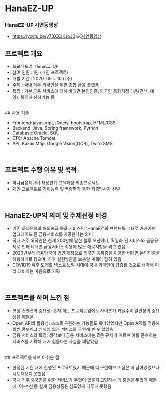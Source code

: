 # HanaEZ-UP


### HanaEZ-UP 시연동영상
- https://youtu.be/y73XXJKaoJ0
[![시연동영상](https://youtu.be/y73XXJKaoJ0/0.jpg)](https://youtu.be/y73XXJKaoJ0?t=0s) 


## 프로젝트 개요

- 프로젝트명: HanaEZ-UP
- 참여 인원 : 1인 (개인 프로젝트)
- 개발 기간 : 2020. 09 ~ 10 (5주)
- 주제 : 국내 거주 외국인을 위한 종합 금융 플랫폼
- 특징 : 기본 금융 서비스에 더해 비대면 본인인증, 외국인 특화지점 이용(검색, 예약), 통역사 신청기능 등

<br />
## 사용 기술

- Frontend: javascript, jQuery, bootstrap, HTML/CSS
- Backend: Java, Spring framework, Python
- Database: Oracle, SQL
- ETC: Apache Tomcat
- API: Kakao Map, Google Vision(OCR), Twilio SMS

<br />

## 프로젝트 수행 이유 및 목적

- 하나금융티아이 채용연계 교육과정 최종프로젝트
- 개인 프로젝트로 기획능력 및 역량평가 통한 최종입사자 선발

<br />

## HanaEZ-UP의 의미 및 주제선정 배경

- 기존 하나은행의 해외송금 특화 서비스인 'HanaEZ'의 브랜드를 그대로 가져가며 업그레이드 된 금융서비스를 제공한다는 의미
- 국내 거주 외국인은 현재 200만에 달한 블루 오션이나, 획일화 된 서비스와 금융규제로 인해 비대면 금융서비스 이용에 많은 애로사항을 겪고 있음
- 2020년부터 금융당국이 법안 개정으로 외국인 등록증을 이용한 비대면 본인인증을 허용하기로 했으며, 추후 실현방안을 보충할 계획이 잡혀 있음
- COVID19 이후 도래할 넥스트 노멀 시대에 국내 외국인이 급증할 것으로 생각해 미리 대비하는 마음으로 기획

<br />

## 프로젝트를 하며 느낀 점

- 코딩 컨벤션의 중요성: 혼자 하는 프로젝트임에도 사이즈가 커질수록 일관성의 중요성을 깨달음
- Open API의 활용성: 스스로 구현하는 기능들도 재미있었지만 Open API를 적용해 훨씬 풍부하고 신뢰성 있는 서비스를 구현해 볼 수 있었음
- 금융 서비스의 특징: 생각보다 금융 서비스에는 많은 규제가 따르며 이를 준수하는 서비스를 기획해 내기 힘들다는 사실을 깨달았음

<br />
## 프로젝트를 하며 아쉬운 점

- 한정된 시간 내에 진행된 프로젝트였기 때문에 더 구현해보고 싶은 게 남아있었으나 시도해보지 못했음
- 국내 거주 외국인을 위한 서비스가 무엇이 있을지 고민하는 데 중점을 두었기 때문에, 여-수신 등 실제 금융상품은 심도있게 다루지 못했음
